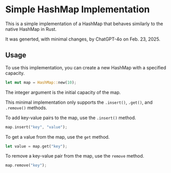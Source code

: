 # Simple HashMap Implementation

This is a simple implementation of a HashMap that behaves similarly to the native
HashMap in Rust.

It was generted, with minimal changes, by ChatGPT-4o on Feb. 23, 2025.

## Usage

To use this implementation, you can create a new HashMap with a specified capacity.

```rust
let mut map = HashMap::new(10);
```

The integer argument is the initial capacity of the map.

This minimal implementation only supports the `.insert()`, `.get()`, and `.remove()` methods.

To add key-value pairs to the map, use the `.insert()` method.

```rust
map.insert("key", "value");
```

To get a value from the map, use the `get` method.

```rust
let value = map.get("key");
```

To remove a key-value pair from the map, use the `remove` method.

```rust
map.remove("key");
```



